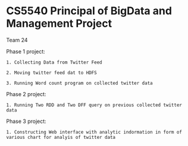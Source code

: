 # CS5540 Principal of BigData and Management Project

Team 24

Phase 1 project:

    1. Collecting Data from Twitter Feed
    
    2. Moving twitter feed dat to HDFS
    
    3. Running Word count program on collected twitter data

Phase 2 project:

    1. Running Two RDD and Two DFF query on previous collected twitter data
    
Phase 3 project:

    1. Constructing Web interface with analytic indormation in form of various chart for analyis of twitter data
